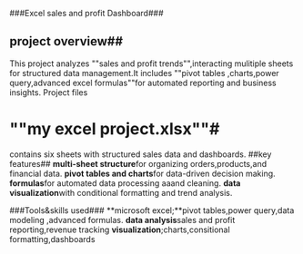  ###Excel sales and profit Dashboard###
## project overview##
 This project analyzes ""sales and profit trends"",interacting mulitiple sheets for structured data management.It includes ""pivot tables ,charts,power query,advanced excel formulas""for automated reporting and business insights.
 Project files 
# ""my excel project.xlsx""#
 contains six sheets with structured sales data and dashboards.
 ##key features##
 **multi-sheet structure**for organizing orders,products,and financial data.
 **pivot tables and charts**for data-driven decision making.
 **formulas**for automated data processing aaand cleaning.
 **data visualization**with conditional formatting and trend analysis.

 ###Tools&skills used###
 **microsoft excel;**pivot tables,power query,data modeling ,advanced formulas.
 **data analysis**sales and profit reporting,revenue tracking 
 **visualization**;charts,consitional formatting,dashboards
 
